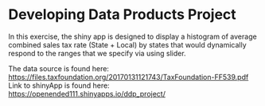 # Developing Data Products Project
In this exercise, the shiny app is designed to display a histogram of 
average combined sales tax rate (State + Local) by states that would dynamically respond to the ranges
that we specify via using slider.

The data source is found here:  https://files.taxfoundation.org/20170131121743/TaxFoundation-FF539.pdf
Link to shinyApp is found here:  https://openended111.shinyapps.io/ddp_project/
